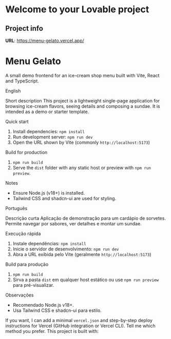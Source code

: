 # Welcome to your Lovable project

## Project info

**URL**: https://menu-gelato.vercel.app/

# Menu Gelato

A small demo frontend for an ice-cream shop menu built with Vite, React and TypeScript.

English

Short description
This project is a lightweight single-page application for browsing ice-cream flavors, seeing details and composing a sundae. It is intended as a demo or starter template.

Quick start
1. Install dependencies: `npm install`
2. Run development server: `npm run dev`
3. Open the URL shown by Vite (commonly `http://localhost:5173`)

Build for production
1. `npm run build`
2. Serve the `dist` folder with any static host or preview with `npm run preview`.

Notes
- Ensure Node.js (v18+) is installed.
- Tailwind CSS and shadcn-ui are used for styling.

Português

Descrição curta
Aplicação de demonstração para um cardápio de sorvetes. Permite navegar por sabores, ver detalhes e montar um sundae.

Execução rápida
1. Instale dependências: `npm install`
2. Inicie o servidor de desenvolvimento: `npm run dev`
3. Abra a URL exibida pelo Vite (geralmente `http://localhost:5173`)

Build para produção
1. `npm run build`
2. Sirva a pasta `dist` em qualquer host estático ou use `npm run preview` para pré-visualizar.

Observações
- Recomendado Node.js v18+.
- Usa Tailwind CSS e shadcn-ui para estilo.

If you want, I can add a minimal `vercel.json` and step-by-step deploy instructions for Vercel (GitHub integration or Vercel CLI). Tell me which method you prefer.
This project is built with:
